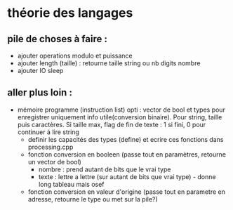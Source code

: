 # théorie des langages

## pile de choses à faire :
- ajouter operations modulo et puissance
- ajouter length (taille) : retourne taille string ou nb digits nombre
- ajouter IO sleep

## aller plus loin : 
- mémoire programme (instruction list) opti : vector de bool et types pour enregistrer uniquement info utile(conversion binaire). Pour string, taille puis caractères. Si taille max, flag de fin de texte : 1 si fini, 0 pour continuer à lire string
    - definir les capacités des types (define) et ecrire ces fonctions dans processing.cpp
    - fonction conversion en booleen (passe tout en paramètres, retourne un vector de bool)
        - nombre : prend autant de bits que le vrai type
        - texte : lettre a lettre (sur autant de bits que vrai type) - donne long tableau mais osef
    - fonction conversion en valeur d'origine (passe tout en parametre en adresse, retourne le type ou met sur la pile?)
